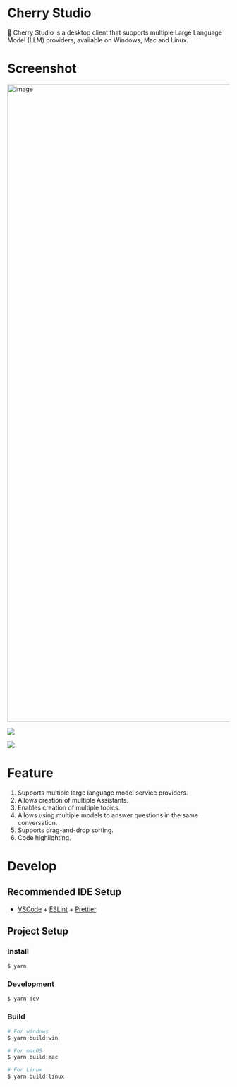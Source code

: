 # Cherry Studio

🍒 Cherry Studio is a desktop client that supports multiple Large Language Model (LLM) providers, available on Windows, Mac and Linux.

# Screenshot

<img width="1445" alt="image" src="https://github.com/user-attachments/assets/e32b244f-3a84-473a-89ef-0b12ef4127b2">

![](https://github.com/user-attachments/assets/18c10eed-4711-4975-bf9c-b274c61924f3)

![](https://github.com/user-attachments/assets/7395ebf2-64f8-46fa-aa48-63293516c320)

# Feature

1. Supports multiple large language model service providers.
2. Allows creation of multiple Assistants.
3. Enables creation of multiple topics.
4. Allows using multiple models to answer questions in the same conversation.
5. Supports drag-and-drop sorting.
6. Code highlighting.

# Develop
## Recommended IDE Setup

- [VSCode](https://code.visualstudio.com/) + [ESLint](https://marketplace.visualstudio.com/items?itemName=dbaeumer.vscode-eslint) + [Prettier](https://marketplace.visualstudio.com/items?itemName=esbenp.prettier-vscode)

## Project Setup

### Install

```bash
$ yarn
```

### Development

```bash
$ yarn dev
```

### Build

```bash
# For windows
$ yarn build:win

# For macOS
$ yarn build:mac

# For Linux
$ yarn build:linux
```

